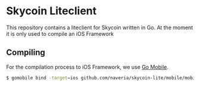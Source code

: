 # Skycoin Liteclient

This repository contains a liteclient for Skycoin written in Go. At the moment it is only used to compile an iOS Framework

## Compiling

For the compilation process to iOS Framework, we use [Go Mobile](https://github.com/golang/mobile).

```bash
$ gomobile bind -target=ios github.com/naveria/skycoin-lite/mobile/mobile
```

